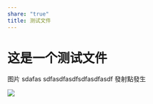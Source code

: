 ```yaml
---
share: "true"
title: 测试文件
---
```


# 这是一个测试文件

图片
sdafas sdfasdfasdfsdfasdfasdf
發射點發生

![](/blog/images/IMG-20231117123257136.jpg)